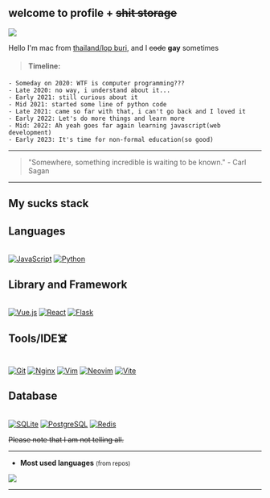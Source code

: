 ## welcome to profile + ~~shit storage~~




![](https://komarev.com/ghpvc/?username=IamMac208&label=Profile%20views&color=ff69b4)

Hello I'm mac from [thailand/lop buri](https://www.google.com/maps/place/14.79808,100.65397), and I ~~code~~ **gay** sometimes 






> #### <ll>Timeline:</ll>

```
- Someday on 2020: WTF is computer programming???
- Late 2020: no way, i understand about it...
- Early 2021: still curious about it
- Mid 2021: started some line of python code
- Late 2021: came so far with that, i can't go back and I loved it
- Early 2022: Let's do more things and learn more
- Mid: 2022: Ah yeah goes far again learning javascript(web development)
- Early 2023: It's time for non-formal education(so good)

```



---




> "Somewhere, something incredible is waiting to be known." - Carl Sagan

---

## My sucks stack




<h2>Languages</h2>
  <br/>
  <a href="https://developer.mozilla.org/en-US/docs/Web/JavaScript"><img src="https://skillicons.dev/icons?i=js&theme=dark" alt="JavaScript"></a>
  <a href="https://www.python.org/"><img src="https://skillicons.dev/icons?i=py&theme=dark" alt="Python"></a>



<h2>Library and Framework</h2>
  <br/>
  <a href="https://vuejs.org"><img src="https://skillicons.dev/icons?i=vue&theme=dark" alt="Vue.js"></a>
  <a href="https://react.dev"><img src="https://skillicons.dev/icons?i=react&theme=dark" alt="React"></a>
  <a href="https://flask.palletsprojects.com/"><img src="https://skillicons.dev/icons?i=flask&theme=dark" alt="Flask"></a>

  <h2>Tools/IDE☠️</h2>
  <br/>
  <a href="https://git-scm.com/"><img src="https://skillicons.dev/icons?i=git&theme=dark" alt="Git"></a>
  <a href="https://nginx.org/"><img src="https://skillicons.dev/icons?i=nginx&theme=dark" alt="Nginx"></a>
  <a href="https://www.vim.org/"><img src="https://skillicons.dev/icons?i=vim&theme=dark" alt="Vim"></a>
  <a href="https://neovim.io/"><img src="https://skillicons.dev/icons?i=neovim&theme=dark" alt="Neovim"></a>
  <a href="https://vitejs.dev/"><img src="https://skillicons.dev/icons?i=vite&theme=dark" alt="Vite"></a>

  <h2>Database</h2>
  <br/>
  <a href="https://www.sqlite.org/"><img src="https://skillicons.dev/icons?i=sqlite&theme=dark" alt="SQLite"></a>
  <a href="https://www.postgresql.org/"><img src="https://skillicons.dev/icons?i=postgres&theme=dark" alt="PostgreSQL"></a>
  <a href="https://redis.io/"><img src="https://skillicons.dev/icons?i=redis&theme=dark" alt="Redis"></a>



~~Please note that I am not telling all.~~

---

- **Most used languages** <small>(from repos)</small>

<img src="https://github-readme-stats.vercel.app/api/top-langs/?username=IamMac208&theme=tokyonight&hide_border=false&include_all_commits=true&count_private=true&layout=compact" />

---
